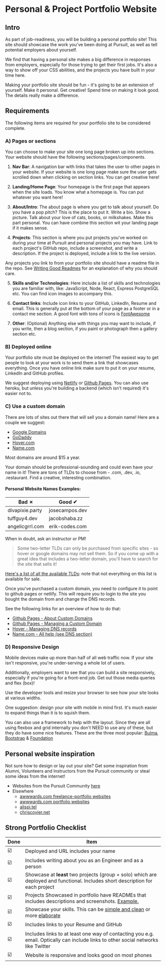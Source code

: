 # Personal & Project Portfolio Website 

## Intro

As part of job-readiness, you will be building a personal portfolio site! This site should showcase the work you've been doing at Pursuit, as well as tell potential employers about yourself. 

We find that having a personal site makes a big difference in responses from employers, especially for those trying to get their first jobs. It's also a way to show off your CSS abilities, and the projects you have built in your time here.

Making your portfolio site should be fun - it's going to be an extension of yourself. Make it personal. Get creative! Spend time on making it look good. The details really make a difference. 

## Requirements

The following items are required for your portfolio site to be considered complete.

### A) Pages or sections

You can choose to make your site one long page broken up into sections. Your website should have the following sections/pages/components.

1. **Nav Bar**:
A navigation bar with links that takes the user to other pages in your website. If your website is one long page make sure the user gets scrolled down when clicking on section links. You can get creative here!

2. **Landing/Home Page**:
Your homepage is the first page that appears when the site loads. You know what a homepage is. You can put whatever you want here!

3. **About/Intro**:
The about page is where you get to talk about yourself. Do you have a pop pitch? This is the place to put it. Write a bio. Show a picture. Talk about your love of cats, books, or milkshakes. Make this part personal. You can have combine this section wit your landing page if it makes sense.

4. **Projects**:
This section is where you put projects you've worked on during your time at Pursuit and personal projects you may have. Link to each project's GitHub repo, include a screenshot, and write a description. If the project is deployed, include a link to the live version.

  Any projects you link to from your portfolio site should have a readme file in the repo. See [Writing Good Readmes](./WritingGoodReadmes.md) for an explanation of why you should care.

5. **Skills and/or Technologies**:
Here include a list of skills and technologies you are familiar with, like: JavaScript, Node, React, Express PostgreSQL etc. You can find icon images to accompany this.

6. **Contact links**:
Include icon links to your GitHub, LinkedIn, Resume and email. This is generally put at the bottom of your page as a footer or in a contact me section. A good font with tons of icons is [FontAwesome](https://fontawesome.com/)

1. **Other**: (Optional) Anything else with things you may want to include, if you write, then a blog section, if you paint or photograph then a gallery section etc.

### B) Deployed online

Your portfolio site must be deployed on the internet! The easiest way to get people to look at your work is to send them a link that showcases everything. Once you have online link make sure to put it on your resume, LinkedIn and GitHub profiles.

We suggest deploying using [Netlify](https://www.netlify.com/) or [Github Pages](https://pages.github.com/). You can also use heroku, but unless you're building a backend (which isn't required) it's easier not to.

### C) Use a custom domain 

There are lots of sites out there that will sell you a domain name! Here are a couple we suggest:

* [Google Domains](https://domains.google/)
* [GoDaddy](https://www.godaddy.com/domains/domain-name-search)
* [Hover.com](https://hover.com)
* [Name.com](https://name.com)

Most domains are around $15 a year.

Your domain should be professional-sounding and could even have your name in it! There are tons of TLDs to choose from - .com, .dev, .io, .restaurant. Find a creative, interesting combination.

#### Personal Website Names Examples:
| Bad ✗           | Good ✔         |
| --------------- | -------------- |
| divapixie.party | josecampos.dev |
| tuffguy4.dev    | jacobshaba.zz  |
| angelicgrrl.com | erik-codes.com |

When in doubt, ask an instructor or PM! 

> Some two-letter TLDs can only be purchased from specific sites - so hover or google domains may not sell them. So if you come up with a great idea that includes a two-letter domain, you'll have to search for the site that sells it!

[Here's a list of all the available TLDs](./https://en.wikipedia.org/wiki/List_of_Internet_top-level_domains): note that not everything on this list is available for sale.

Once you've purchased a custom domain, you need to configure it to point to github pages or netlify. This will require you to login to the site you bought the domain from and change the DNS records.

See the following links for an overview of how to do that:

* [Github Pages - About Custom Domains](https://help.github.com/en/github/working-with-github-pages/about-custom-domains-and-github-pages)
* [Github Pages - Managing a Custom Domain](https://help.github.com/en/github/working-with-github-pages/managing-a-custom-domain-for-your-github-pages-site)
* [Hover - Managing DNS records](https://help.hover.com/hc/en-us/articles/217282457-Managing-DNS-records-)
* [Name.com - All help (see DNS section)](https://www.name.com/support/categories/200296808-Domains)


### D) Responsive Design

Mobile devices make up more than half of all web traffic now. If your site isn't responsive, you're under-serving a whole lot of users. 

Additionally, employers want to see that you can build a site responsively, especially if you're going for a front-end job. Get out those media queries and flex (box)!

Use the developer tools and resize your browser to see how your site looks at various widths.

One suggestion: design your site with mobile in mind first. It's much easier to expand things than it is to squish them.

You can also use a framework to help with the layout. Since they are all using flexbox and grid internally you don't NEED to use any of these, but they do have some nice features. These are the three most popular: [Bulma](https://bulma.io/), [Bootstrap](https://getbootstrap.com/) & [Foundation](https://get.foundation/)

## Personal website inspiration

Not sure how to design or lay out your site? Get some inspiration from Alumni, Volunteers and Instructors from the Pursuit community or steal some ideas from the internet!

* Websites from the Pursuit Community [here](https://gist.github.com/alejo4373/b2d899ecf45fadb564f24a84b9f59a4a)
* Elsewhere 
  * [awwwards.com freelance-portfolio websites](https://www.awwwards.com/awwwards/collections/freelance-portfolio/)
  * [awwwards.com portfolio websites](https://www.awwwards.com/websites/portfolio/)
  * [alispi.tel](https://www.alispit.tel/)
  * [chriscoyier.net](https://chriscoyier.net/)

## Strong Portfolio Checklist

| Done | Item                                                                                                                                    |
| ---- | --------------------------------------------------------------------------------------------------------------------------------------- |
| ☑️    | Deployed and URL includes your name                                                                                                     |
| ☑️    | Includes writing about you as an Engineer and as a person                                                                               |
| ☑️    | Showcase at **least** two projects (group + solo) which are deployed and functional. Includes short description for each project        |
| ☑️    | Projects Showcased in portfolio have READMEs that includes descriptions and screenshots. [Example.](https://github.com/tbriany/Carry)   |
| ☑️    | Showcase your skills. This can be [simple and clean](https://davidsh.in/skills) or more [elaborate](https://alejandrofran.co/#toolbelt) |
| ☑️    | Includes links to your Resume and GitHub                                                                                                |
| ☑️    | Includes links to at least one way of contacting you e.g. email. Optically can include links to other social networks like Twitter      |
| ☑️    | Website is responsive and looks good on most phones                                                                                     |
